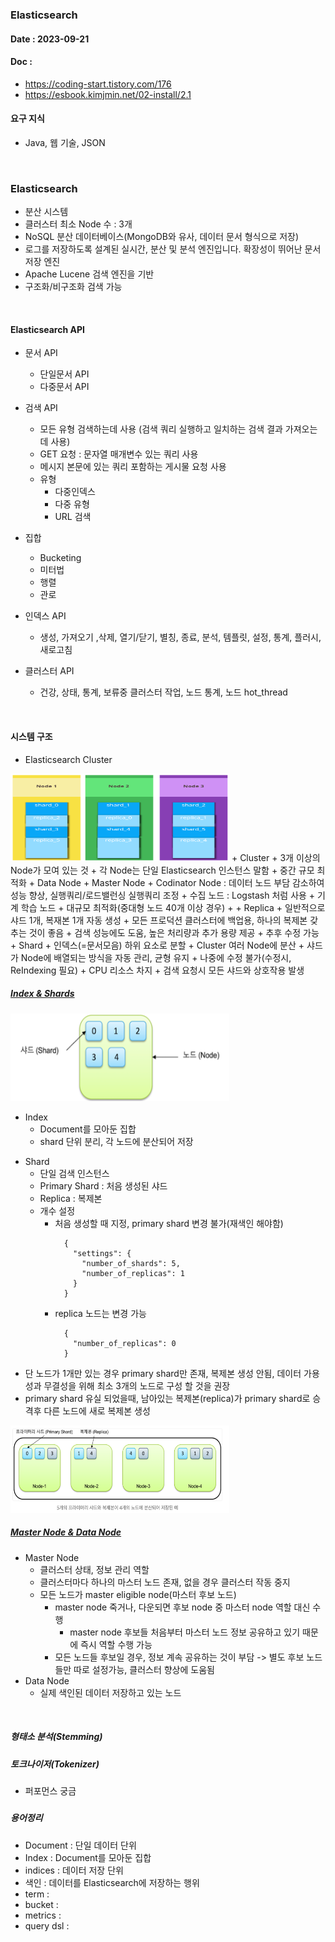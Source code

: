 ### Elasticsearch
#### Date : 2023-09-21  
#### Doc : 
+ https://coding-start.tistory.com/176         
+ https://esbook.kimjmin.net/02-install/2.1   
 

#### 요구 지식 
+ Java, 웹 기술, JSON
</br>

###  Elasticsearch    
+ 분산 시스템 
+ 클러스터 최소 Node 수 : 3개
+ NoSQL 분산 데이터베이스(MongoDB와 유사, 데이터 문서 형식으로 저장)
+ 로그를 저장하도록 설계된 실시간, 분산 및 분석 엔진입니다. 확장성이 뛰어난 문서 저장 엔진
+ Apache Lucene 검색 엔진을 기반
+ 구조화/비구조화 검색 가능 
</br>

#### Elasticsearch API
+ 문서 API
  + 단일문서 API
  + 다중문서 API
+ 검색 API
  + 모든 유형 검색하는데 사용 (검색 쿼리 실행하고 일치하는 검색 결과 가져오는데 사용)
  + GET 요청 : 문자열 매개변수 있는 쿼리 사용
  + 메시지 본문에 있는 쿼리 포함하는 게시물 요청 사용
  + 유형
    + 다중인덱스
    + 다중 유형
    + URL 검색 
+ 집합 
  + Bucketing
  + 미터법
  + 행렬
  + 관로
  
+ 인덱스 API
  + 생성, 가져오기 ,삭제, 열기/닫기, 별칭, 종료, 분석, 템플릿, 설정, 통계, 플러시, 새로고침
+ 클러스터 API
  + 건강, 상태, 통계, 보류중 클러스터 작업, 노드 통계, 노드 hot_thread
</br> 


#### 시스템 구조
+ Elasticsearch Cluster       
<img src = "img/Elasticsearch_cluster.png" width = "350" height = "140"/>          
+ Cluster       
  + 3개 이상의 Node가 모여 있는 것    
  + 각 Node는 단일 Elasticsearch 인스턴스 말함   
  + 중간 규모 최적화    
    + Data Node
    + Master Node
    + Codinator Node : 데이터 노드 부담 감소하여 성능 향상, 실행쿼리/로드밸런싱 실행쿼리 조정
    + 수집 노드 : Logstash 처럼 사용
    + 기계 학습 노드
  + 대규모 최적화(중대형 노드 40개 이상 경우)
    + 
+ Replica
  + 일반적으로 샤드 1개, 복재본 1개 자동 생성 
  + 모든 프로덕션 클러스터에 백업용, 하나의 복제본 갖추는 것이 좋음
  + 검색 성능에도 도움, 높은 처리량과 추가 용량 제공 
  + 추후 수정 가능 
+ Shard
  + 인덱스(=문서모음) 하위 요소로 분할
  + Cluster 여러 Node에 분산
  + 샤드가 Node에 배열되는 방식을 자동 관리, 균형 유지
  + 나중에 수정 불가(수정시, ReIndexing 필요)
  + CPU 리소스 차지
  + 검색 요청시 모든 샤드와 상호작용 발생
</br>
    

##### [Index & Shards](https://esbook.kimjmin.net/03-cluster/3.2-index-and-shards)
<img src = "img/nodeshd.png" width = "350" height = "140"/></br>       
- Index 
  + Document를 모아둔 집합
  + shard 단위 분리, 각 노드에 분산되어 저장
+ Shard
  + 단일 검색 인스턴스  
  + Primary Shard : 처음 생성된 샤드
  + Replica : 복제본 
  + 개수 설정 
    + 처음 생성할 때 지정, primary shard 변경 불가(재색인 해야함)    
      ```
        {
          "settings": {
            "number_of_shards": 5,
            "number_of_replicas": 1
          }
        }
      ```
    + replica 노드는 변경 가능 
      ```
        {
          "number_of_replicas": 0
        }
      ```    
+ 단 노드가 1개만 있는 경우 primary shard만 존재, 복제본 생성 안됨, 데이터 가용성과 무결성을 위해 최소 3개의 노드로 구성 할 것을 권장
+ primary shard 유실 되었을때, 남아있는 복제본(replica)가 primary shard로 승격후 다른 노드에 새로 복제본 생성    
<img src = "img/nodshdex5.png" width = "350" height = "140"/>   
</br>
 

##### [Master Node & Data Node](https://esbook.kimjmin.net/03-cluster/3.3-master-and-data-nodes)
+ Master Node
  + 클러스터 상태, 정보 관리 역할
  + 클러스터마다 하나의 마스터 노드 존재, 없을 경우 클러스터 작동 중지
  + 모든 노드가 master eligible node(마스터 후보 노드)
    + master node 죽거나, 다운되면 후보 node 중 마스터 node 역할 대신 수행 
      + master node 후보들 처음부터 마스터 노드 정보 공유하고 있기 때문에 즉시 역할 수행 가능
    + 모든 노드들 후보일 경우, 정보 계속 공유하는 것이 부담 -> 별도 후보 노드들만 따로 설정가능, 클러스터 향상에 도움됨
+ Data Node 
  + 실제 색인된 데이터 저장하고 있는 노드
</br>

##### 형태소 분석(Stemming)

##### 토크나이저(Tokenizer)
  + 퍼포먼스 궁금
#####  

##### 용어정리
+ Document : 단일 데이터 단위
+ Index : Document를 모아둔 집합
+ indices : 데이터 저장 단위 
+ 색인 : 데이터를 Elasticsearch에 저장하는 행위
+ term : 
+ bucket : 
+ metrics : 
+ query dsl : 

